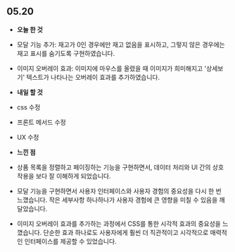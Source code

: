 ## 05.20

- **오늘 한 것**
- 모달 기능 추가: 재고가 0인 경우에만 재고 없음을 표시하고, 그렇지 않은 경우에는 재고 표시를 숨기도록 구현하였습니다.
- 이미지 오버레이 효과: 이미지에 마우스를 올렸을 때 이미지가 희미해지고 '상세보기' 텍스트가 나타나는 오버레이 효과를 추가하였습니다.

- **내일 할 것**
- css 수정
- 프론트 메서드 수정
- UX 수정

- **느낀 점**
- 상품 목록을 정렬하고 페이징하는 기능을 구현하면서, 데이터 처리와 UI 간의 상호작용을 보다 잘 이해하게 되었습니다.
- 모달 기능을 구현하면서 사용자 인터페이스와 사용자 경험의 중요성을 다시 한 번 느꼈습니다. 작은 세부사항 하나하나가 사용자 경험에 큰 영향을 미칠 수 있음을 깨달았습니다.
- 이미지 오버레이 효과를 추가하는 과정에서 CSS를 통한 시각적 효과의 중요성을 느꼈습니다. 단순한 효과 하나로도 사용자에게 훨씬 더 직관적이고 시각적으로 매력적인 인터페이스를 제공할 수 있었습니다.